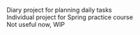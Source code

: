 Diary project for planning daily tasks
<br>Individual project for Spring practice course
<br>Not useful now, WIP
